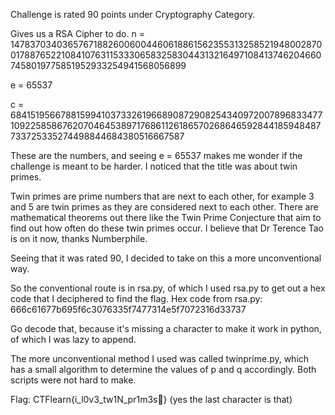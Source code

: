 Challenge is rated 90 points under Cryptography Category.

Gives us a RSA Cipher to do. 
n = 14783703403657671882600600446061886156235531325852194800287001788765221084107631153330658325830443132164971084137462046607458019775851952933254941568056899

e = 65537

c = 684151956678815994103733261966890872908254340972007896833477109225858676207046453897176861126186570268646592844185948487733725335274498844684380516667587

These are the numbers, and seeing e = 65537 makes me wonder if the challenge is meant to be harder.
I noticed that the title was about twin primes.

Twin primes are prime numbers that are next to each other, for example 3 and 5 are twin primes as they are considered next to each other. There are mathematical theorems out there like the Twin Prime Conjecture that aim to find out how often do these twin primes occur. I believe that Dr Terence Tao is on it now, thanks Numberphile.

Seeing that it was rated 90, I decided to take on this a more unconventional way.

So the conventional route is in rsa.py, of which I used rsa.py to get out a hex code that I deciphered to find the flag.
Hex code from rsa.py:
666c61677b695f6c3076335f7477314e5f7072316d33737

Go decode that, because it's missing a character to make it work in python, of which I was lazy to append.

The more unconventional method I used was called twinprime.py, which has a small algorithm to determine the values of p and q accordingly.
Both scripts were not hard to make.

Flag: CTFlearn{i_l0v3_tw1N_pr1m3s}
(yes the last character is that)
